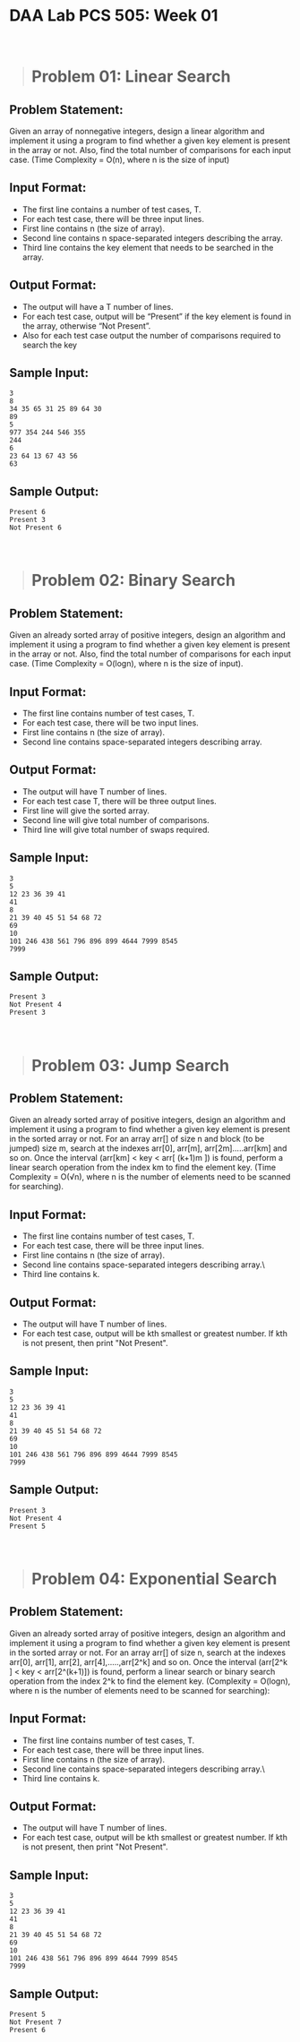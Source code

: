 # DAA Lab PCS 505: Week 01

&nbsp;&nbsp;

> # Problem 01: Linear Search

## Problem Statement: 
Given an array of nonnegative integers, design a linear algorithm and implement it using a program to find whether a given key element is present in the array or not. Also, find the total number of comparisons for each input case. (Time Complexity = O(n), where n is the size of input)


## Input Format:
* The first line contains a number of test cases, T. 
* For each test case, there will be three input lines. 
* First line contains n (the size of array). 
* Second line contains n space-separated integers describing the array. 
* Third line contains the key element that needs to be searched in the array.


## Output Format:
* The output will have a T number of lines. 
* For each test case, output will be “Present” if the key element is found in the array, otherwise “Not Present”.
* Also for each test case output the number of comparisons required to search the key


## Sample Input:
```
3
8
34 35 65 31 25 89 64 30
89
5
977 354 244 546 355
244
6
23 64 13 67 43 56
63

```

## Sample Output:
```
Present 6
Present 3
Not Present 6

```
&nbsp;&nbsp;


> # Problem 02: Binary Search

## Problem Statement: 
Given an already sorted array of positive integers, design an algorithm and implement it using a program to find whether a given key element is present in the array or not. Also, find the total number of comparisons for each input case. (Time Complexity = O(logn), where n is the size of input).


## Input Format:
* The first line contains number of test cases, T.
* For each test case, there will be two input lines.
* First line contains n (the size of array).
* Second line contains space-separated integers describing array.


## Output Format:
* The output will have T number of lines.
* For each test case T, there will be three output lines.
* First line will give the sorted array.
* Second line will give total number of comparisons.
* Third line will give total number of swaps required.


## Sample Input:
```
3
5
12 23 36 39 41
41
8
21 39 40 45 51 54 68 72
69
10
101 246 438 561 796 896 899 4644 7999 8545
7999

```

## Sample Output:
```
Present 3
Not Present 4
Present 3

```
&nbsp;&nbsp;

> # Problem 03: Jump Search

## Problem Statement: 
Given an already sorted array of positive integers, design an algorithm and
implement it using a program to find whether a given key element is present in the sorted array or not. For an array arr[] of size n and block (to be jumped) size m, search at the indexes arr[0], arr[m], arr[2m].....arr[km] and so on. Once the interval (arr[km] < key < arr[ (k+1)m ]) is found, perform a linear search operation from the index km to find the element key. (Time Complexity = O(√n), where n is the number of elements need to be scanned for searching).


## Input Format:
* The first line contains number of test cases, T.
* For each test case, there will be three input lines.
* First line contains n (the size of array).
* Second line contains space-separated integers describing array.\
* Third line contains k.


## Output Format:
* The output will have T number of lines.
* For each test case, output will be kth smallest or greatest number. If kth is not present, then print "Not Present".

## Sample Input:
```
3
5
12 23 36 39 41
41
8
21 39 40 45 51 54 68 72
69
10
101 246 438 561 796 896 899 4644 7999 8545
7999

```

## Sample Output:
```
Present 3
Not Present 4
Present 5

```

&nbsp;&nbsp;

> # Problem 04: Exponential Search

## Problem Statement: 
Given an already sorted array of positive integers, design an algorithm
and implement it using a program to find whether a given key element is present in the sorted array or not. For an array arr[] of size n, search at the indexes arr[0], arr[1], arr[2], arr[4],.....,arr[2^k] and so on. Once the interval (arr[2^k ] < key < arr[2^(k+1)]) is found, perform a linear search or binary search operation from the index 2^k to find the element key. (Complexity = O(logn), where n is the number of elements need to be scanned for searching):


## Input Format:
* The first line contains number of test cases, T.
* For each test case, there will be three input lines.
* First line contains n (the size of array).
* Second line contains space-separated integers describing array.\
* Third line contains k.


## Output Format:
* The output will have T number of lines.
* For each test case, output will be kth smallest or greatest number. If kth is not present, then print "Not Present".

## Sample Input:
```
3
5
12 23 36 39 41
41
8
21 39 40 45 51 54 68 72
69
10
101 246 438 561 796 896 899 4644 7999 8545
7999

```

## Sample Output:
```
Present 5
Not Present 7
Present 6

```
